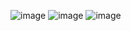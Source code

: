 ![image](https://user-images.githubusercontent.com/52807284/128317437-802e9584-2339-4234-a261-dbf760302518.png)
![image](https://user-images.githubusercontent.com/52807284/128317794-55762348-c1f9-476b-82f5-2f3e2742c353.png)
![image](https://user-images.githubusercontent.com/52807284/128318104-42f9d154-ba46-4f12-9821-f7ca7ae4b583.png)
